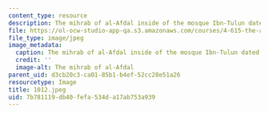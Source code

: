 ```yaml
---
content_type: resource
description: The mihrab of al-Afdal inside of the mosque Ibn-Tulun dated 1194 C.E.
file: https://ol-ocw-studio-app-qa.s3.amazonaws.com/courses/4-615-the-architecture-of-cairo-spring-2002/7b781119db40fefa534da17ab753a939_1012.jpeg
file_type: image/jpeg
image_metadata:
  caption: The mihrab of al-Afdal inside of the mosque Ibn-Tulun dated 1194 C.E.
  credit: ''
  image-alt: The mihrab of al-Afdal
parent_uid: d3cb20c3-ca01-85b1-b4ef-52cc28e51a26
resourcetype: Image
title: 1012.jpeg
uid: 7b781119-db40-fefa-534d-a17ab753a939
---
```

